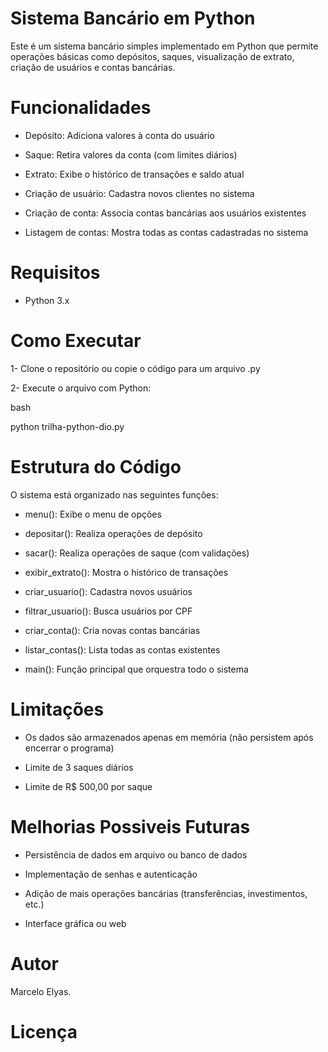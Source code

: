 

# Sistema Bancário em Python

Este é um sistema bancário simples implementado em Python que permite operações básicas como depósitos, saques, visualização de extrato, criação de usuários e contas bancárias.

# Funcionalidades

- Depósito: Adiciona valores à conta do usuário

- Saque: Retira valores da conta (com limites diários)

- Extrato: Exibe o histórico de transações e saldo atual

- Criação de usuário: Cadastra novos clientes no sistema

- Criação de conta: Associa contas bancárias aos usuários existentes

- Listagem de contas: Mostra todas as contas cadastradas no sistema

# Requisitos

- Python 3.x

# Como Executar

1- Clone o repositório ou copie o código para um arquivo .py

2- Execute o arquivo com Python:

bash

python trilha-python-dio.py

# Estrutura do Código

O sistema está organizado nas seguintes funções:

- menu(): Exibe o menu de opções

- depositar(): Realiza operações de depósito

- sacar(): Realiza operações de saque (com validações)

- exibir_extrato(): Mostra o histórico de transações

- criar_usuario(): Cadastra novos usuários

- filtrar_usuario(): Busca usuários por CPF

- criar_conta(): Cria novas contas bancárias

- listar_contas(): Lista todas as contas existentes

- main(): Função principal que orquestra todo o sistema

# Limitações

- Os dados são armazenados apenas em memória (não persistem após encerrar o programa)

- Limite de 3 saques diários

- Limite de R$ 500,00 por saque

# Melhorias Possiveis Futuras

- Persistência de dados em arquivo ou banco de dados

- Implementação de senhas e autenticação

- Adição de mais operações bancárias (transferências, investimentos, etc.)

- Interface gráfica ou web

# Autor

Marcelo Elyas.

# Licença
